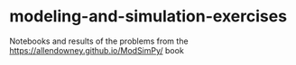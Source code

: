# modeling-and-simulation-exercises
Notebooks and results of the problems from the https://allendowney.github.io/ModSimPy/ book
